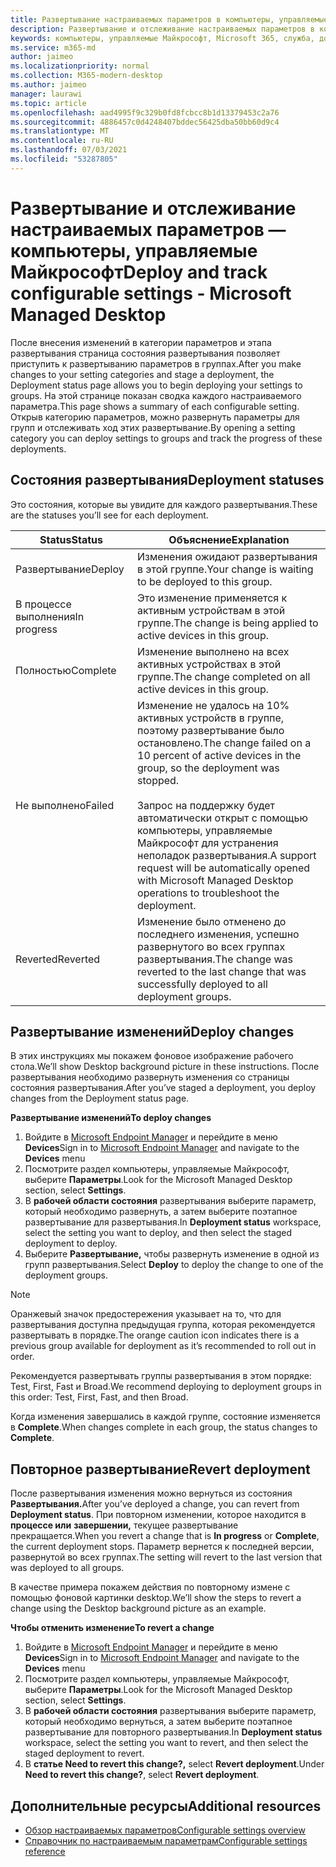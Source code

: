 ```yaml
---
title: Развертывание настраиваемых параметров в компьютеры, управляемые Майкрософт
description: Развертывание и отслеживание настраиваемых параметров в компьютеры, управляемые Майкрософт.
keywords: компьютеры, управляемые Майкрософт, Microsoft 365, служба, документация, развертывание, поэтапное развертывание, настраиваемые параметры
ms.service: m365-md
author: jaimeo
ms.localizationpriority: normal
ms.collection: M365-modern-desktop
ms.author: jaimeo
manager: laurawi
ms.topic: article
ms.openlocfilehash: aad4995f9c329b0fd8fcbcc8b1d13379453c2a76
ms.sourcegitcommit: 4886457c0d4248407bddec56425dba50bb60d9c4
ms.translationtype: MT
ms.contentlocale: ru-RU
ms.lasthandoff: 07/03/2021
ms.locfileid: "53287805"
---
```

# <a name="deploy-and-track-configurable-settings---microsoft-managed-desktop"></a><span data-ttu-id="34d9f-104">Развертывание и отслеживание настраиваемых параметров — компьютеры, управляемые Майкрософт</span><span class="sxs-lookup"><span data-stu-id="34d9f-104">Deploy and track configurable settings - Microsoft Managed Desktop</span></span>

<span data-ttu-id="34d9f-105">После внесения изменений в категории параметров и этапа развертывания страница состояния развертывания позволяет приступить к развертыванию параметров в группах.</span><span class="sxs-lookup"><span data-stu-id="34d9f-105">After you make changes to your setting categories and stage a deployment, the Deployment status page allows you to begin deploying your settings to groups.</span></span> <span data-ttu-id="34d9f-106">На этой странице показан сводка каждого настраиваемого параметра.</span><span class="sxs-lookup"><span data-stu-id="34d9f-106">This page shows a summary of each configurable setting.</span></span> <span data-ttu-id="34d9f-107">Открыв категорию параметров, можно развернуть параметры для групп и отслеживать ход этих развертывание.</span><span class="sxs-lookup"><span data-stu-id="34d9f-107">By opening a setting category you can deploy settings to groups and track the progress of these deployments.</span></span>

## <a name="deployment-statuses"></a><span data-ttu-id="34d9f-108">Состояния развертывания</span><span class="sxs-lookup"><span data-stu-id="34d9f-108">Deployment statuses</span></span>

<span data-ttu-id="34d9f-109">Это состояния, которые вы увидите для каждого развертывания.</span><span class="sxs-lookup"><span data-stu-id="34d9f-109">These are the statuses you’ll see for each deployment.</span></span>

<span data-ttu-id="34d9f-110">Status</span><span class="sxs-lookup"><span data-stu-id="34d9f-110">Status</span></span> | <span data-ttu-id="34d9f-111">Объяснение</span><span class="sxs-lookup"><span data-stu-id="34d9f-111">Explanation</span></span>
--- | ---
<span data-ttu-id="34d9f-112">Развертывание</span><span class="sxs-lookup"><span data-stu-id="34d9f-112">Deploy</span></span> | <span data-ttu-id="34d9f-113">Изменения ожидают развертывания в этой группе.</span><span class="sxs-lookup"><span data-stu-id="34d9f-113">Your change is waiting to be deployed to this group.</span></span>
<span data-ttu-id="34d9f-114">В процессе выполнения</span><span class="sxs-lookup"><span data-stu-id="34d9f-114">In progress</span></span> | <span data-ttu-id="34d9f-115">Это изменение применяется к активным устройствам в этой группе.</span><span class="sxs-lookup"><span data-stu-id="34d9f-115">The change is being applied to active devices in this group.</span></span>
<span data-ttu-id="34d9f-116">Полностью</span><span class="sxs-lookup"><span data-stu-id="34d9f-116">Complete</span></span> | <span data-ttu-id="34d9f-117">Изменение выполнено на всех активных устройствах в этой группе.</span><span class="sxs-lookup"><span data-stu-id="34d9f-117">The change completed on all active devices in this group.</span></span>
<span data-ttu-id="34d9f-118">Не выполнено</span><span class="sxs-lookup"><span data-stu-id="34d9f-118">Failed</span></span> | <span data-ttu-id="34d9f-119">Изменение не удалось на 10% активных устройств в группе, поэтому развертывание было остановлено.</span><span class="sxs-lookup"><span data-stu-id="34d9f-119">The change failed on a 10 percent of active devices in the group, so the deployment was stopped.</span></span><br><br> <span data-ttu-id="34d9f-120">Запрос на поддержку будет автоматически открыт с помощью компьютеры, управляемые Майкрософт для устранения неполадок развертывания.</span><span class="sxs-lookup"><span data-stu-id="34d9f-120">A support request will be automatically opened with Microsoft Managed Desktop operations to troubleshoot the deployment.</span></span>
<span data-ttu-id="34d9f-121">Reverted</span><span class="sxs-lookup"><span data-stu-id="34d9f-121">Reverted</span></span> | <span data-ttu-id="34d9f-122">Изменение было отменено до последнего изменения, успешно развернутого во всех группах развертывания.</span><span class="sxs-lookup"><span data-stu-id="34d9f-122">The change was reverted to the last change that was successfully deployed to all deployment groups.</span></span>

## <a name="deploy-changes"></a><span data-ttu-id="34d9f-123">Развертывание изменений</span><span class="sxs-lookup"><span data-stu-id="34d9f-123">Deploy changes</span></span>

<span data-ttu-id="34d9f-124">В этих инструкциях мы покажем фоновое изображение рабочего стола.</span><span class="sxs-lookup"><span data-stu-id="34d9f-124">We’ll show Desktop background picture in these instructions.</span></span> <span data-ttu-id="34d9f-125">После развертывания необходимо развернуть изменения со страницы состояния развертывания.</span><span class="sxs-lookup"><span data-stu-id="34d9f-125">After you’ve staged a deployment, you deploy changes from the Deployment status page.</span></span>

<span data-ttu-id="34d9f-126">**Развертывание изменений**</span><span class="sxs-lookup"><span data-stu-id="34d9f-126">**To deploy changes**</span></span>

1. <span data-ttu-id="34d9f-127">Войдите в [Microsoft Endpoint Manager](https://endpoint.microsoft.com/) и перейдите в меню **Devices**</span><span class="sxs-lookup"><span data-stu-id="34d9f-127">Sign in to [Microsoft Endpoint Manager](https://endpoint.microsoft.com/) and navigate to the **Devices** menu</span></span>
2. <span data-ttu-id="34d9f-128">Посмотрите раздел компьютеры, управляемые Майкрософт, выберите **Параметры**.</span><span class="sxs-lookup"><span data-stu-id="34d9f-128">Look for the Microsoft Managed Desktop section, select **Settings**.</span></span>
3. <span data-ttu-id="34d9f-129">В **рабочей области состояния** развертывания выберите параметр, который необходимо развернуть, а затем выберите поэтапное развертывание для развертывания.</span><span class="sxs-lookup"><span data-stu-id="34d9f-129">In **Deployment status** workspace, select the setting you want to deploy, and then select the staged deployment to deploy.</span></span>
4. <span data-ttu-id="34d9f-130">Выберите **Развертывание,** чтобы развернуть изменение в одной из групп развертывания.</span><span class="sxs-lookup"><span data-stu-id="34d9f-130">Select **Deploy** to deploy the change to one of the deployment groups.</span></span>

> [!NOTE]
> <span data-ttu-id="34d9f-131">Оранжевый значок предостережения указывает на то, что для развертывания доступна предыдущая группа, которая рекомендуется развертывать в порядке.</span><span class="sxs-lookup"><span data-stu-id="34d9f-131">The orange caution icon indicates there is a previous group available for deployment as it’s recommended to roll out in order.</span></span>

<!-- Needs picture updated to show MEM ![Deployment status workspace. Trusted sites pane on the right. In the Deployment groups section are three columns: deployment groups, devices, and status. In the status column, "deploy" is highlighted.](../../media/1deployedit.png) -->

<span data-ttu-id="34d9f-132">Рекомендуется развертывать группы развертывания в этом порядке: Test, First, Fast и Broad.</span><span class="sxs-lookup"><span data-stu-id="34d9f-132">We recommend deploying to deployment groups in this order: Test, First, Fast, and then Broad.</span></span> 

<span data-ttu-id="34d9f-133">Когда изменения завершались в каждой группе, состояние изменяется в **Complete**.</span><span class="sxs-lookup"><span data-stu-id="34d9f-133">When changes complete in each group, the status changes to **Complete**.</span></span>

<!-- Needs picture updated to show MEM ![Deployment status workspace with columns for date updated, version, test, first, fast, and broad. The Proxy row is expanded, showing a dated setting flagged as "complete" in each of the four deployment groups.](../../media/2completeedit.png) -->

## <a name="revert-deployment"></a><span data-ttu-id="34d9f-134">Повторное развертывание</span><span class="sxs-lookup"><span data-stu-id="34d9f-134">Revert deployment</span></span>

<span data-ttu-id="34d9f-135">После развертывания изменения можно вернуться из состояния **Развертывания.**</span><span class="sxs-lookup"><span data-stu-id="34d9f-135">After you’ve deployed a change, you can revert from **Deployment status**.</span></span> <span data-ttu-id="34d9f-136">При повторном изменении, которое находится в **процессе или** **завершении,** текущее развертывание прекращается.</span><span class="sxs-lookup"><span data-stu-id="34d9f-136">When you revert a change that is **In progress** or **Complete**, the current deployment stops.</span></span> <span data-ttu-id="34d9f-137">Параметр вернется к последней версии, развернутой во всех группах.</span><span class="sxs-lookup"><span data-stu-id="34d9f-137">The setting will revert to the last version that was deployed to all groups.</span></span>

<span data-ttu-id="34d9f-138">В качестве примера покажем действия по повторному измене с помощью фоновой картинки desktop.</span><span class="sxs-lookup"><span data-stu-id="34d9f-138">We’ll show the steps to revert a change using the Desktop background picture as an example.</span></span> 

<span data-ttu-id="34d9f-139">**Чтобы отменить изменение**</span><span class="sxs-lookup"><span data-stu-id="34d9f-139">**To revert a change**</span></span>

1. <span data-ttu-id="34d9f-140">Войдите в [Microsoft Endpoint Manager](https://endpoint.microsoft.com/) и перейдите в меню **Devices**</span><span class="sxs-lookup"><span data-stu-id="34d9f-140">Sign in to [Microsoft Endpoint Manager](https://endpoint.microsoft.com/) and navigate to the **Devices** menu</span></span>
2. <span data-ttu-id="34d9f-141">Посмотрите раздел компьютеры, управляемые Майкрософт, выберите **Параметры**.</span><span class="sxs-lookup"><span data-stu-id="34d9f-141">Look for the Microsoft Managed Desktop section, select **Settings**.</span></span>
3. <span data-ttu-id="34d9f-142">В **рабочей области состояния** развертывания выберите параметр, который необходимо вернуться, а затем выберите поэтапное развертывание для повторного развертывания.</span><span class="sxs-lookup"><span data-stu-id="34d9f-142">In **Deployment status** workspace, select the setting you want to revert, and then select the staged deployment to revert.</span></span>
4. <span data-ttu-id="34d9f-143">В **статье Need to revert this change?,** select **Revert deployment**.</span><span class="sxs-lookup"><span data-stu-id="34d9f-143">Under **Need to revert this change?**, select **Revert deployment**.</span></span>

<!-- Needs picture updated to show MEM ![Deployment status workspace. Browser start pages is selected, opening a pane on the right side with data about the submitted change and its status. At the bottom is the "need to revert this change" area where you can select "Revert deployment."](../../media/3revert.png) -->

## <a name="additional-resources"></a><span data-ttu-id="34d9f-144">Дополнительные ресурсы</span><span class="sxs-lookup"><span data-stu-id="34d9f-144">Additional resources</span></span>

- [<span data-ttu-id="34d9f-145">Обзор настраиваемых параметров</span><span class="sxs-lookup"><span data-stu-id="34d9f-145">Configurable settings overview</span></span>](config-setting-overview.md)
- [<span data-ttu-id="34d9f-146">Справочник по настраиваемым параметрам</span><span class="sxs-lookup"><span data-stu-id="34d9f-146">Configurable settings reference</span></span>](config-setting-ref.md) 
